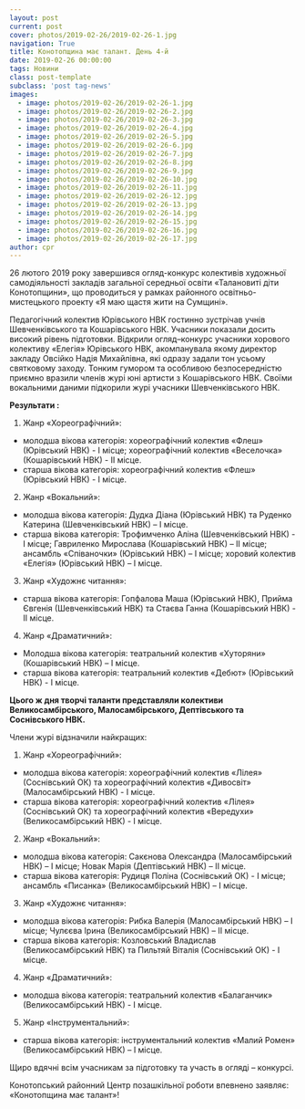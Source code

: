 ```yaml
---
layout: post
current: post
cover: photos/2019-02-26/2019-02-26-1.jpg
navigation: True
title: Конотопщина має талант. День 4-й
date: 2019-02-26 00:00:00
tags: Новини
class: post-template
subclass: 'post tag-news'
images:
  - image: photos/2019-02-26/2019-02-26-1.jpg
  - image: photos/2019-02-26/2019-02-26-2.jpg
  - image: photos/2019-02-26/2019-02-26-3.jpg
  - image: photos/2019-02-26/2019-02-26-4.jpg
  - image: photos/2019-02-26/2019-02-26-5.jpg
  - image: photos/2019-02-26/2019-02-26-6.jpg
  - image: photos/2019-02-26/2019-02-26-7.jpg
  - image: photos/2019-02-26/2019-02-26-8.jpg
  - image: photos/2019-02-26/2019-02-26-9.jpg
  - image: photos/2019-02-26/2019-02-26-10.jpg
  - image: photos/2019-02-26/2019-02-26-11.jpg
  - image: photos/2019-02-26/2019-02-26-12.jpg
  - image: photos/2019-02-26/2019-02-26-13.jpg
  - image: photos/2019-02-26/2019-02-26-14.jpg
  - image: photos/2019-02-26/2019-02-26-15.jpg
  - image: photos/2019-02-26/2019-02-26-16.jpg
  - image: photos/2019-02-26/2019-02-26-17.jpg  
author: cpr
---
```


26 лютого 2019 року завершився огляд-конкурс колективів художньої самодіяльності закладів загальної середньої освіти «Талановиті діти Конотопщини», що проводиться у рамках районного освітньо-мистецького проекту «Я маю щастя жити на Сумщині».

Педагогічний колектив Юрівського НВК гостинно зустрічав учнів Шевченківського та Кошарівського НВК. Учасники показали досить високий рівень підготовки. Відкрили огляд–конкурс учасники хорового колективу «Елегія» Юрівського НВК, акомпанувала якому директор закладу Овсійко Надія Михайлівна, які одразу задали тон усьому святковому заходу. Тонким гумором та особливою безпосередністю приємно вразили членів журі юні артисти з Кошарівського НВК. Своїми вокальними даними підкорили журі учасники Шевченківського НВК.

**Результати :**

1. Жанр «Хореографічний»:

 *  молодша вікова категорія: хореографічний колектив «Флеш» (Юрівський НВК) - І місце; хореографічний колектив «Веселочка» (Кошарівський НВК) - ІІ місце.
 *  старша вікова категорія: хореографічний колектив «Флеш» (Юрівський НВК) - І місце.

2. Жанр «Вокальний»:

  * молодша вікова категорія: Дудка Діана (Юрівський НВК) та Руденко Катерина (Шевченківський НВК) – І місце.
  * старша вікова категорія: Трофимченко Аліна (Шевченківський НВК) - І місце; Гавриленко Мирослава (Кошарівський НВК) – ІІ місце; ансамбль «Співаночки» (Юрівський НВК) – І місце; хоровий колектив «Елегія» (Юрівський НВК) – І місце.

3. Жанр «Художнє читання»:

- старша вікова категорія: Гопфалова Маша (Юрівський НВК), Прийма Євгенія (Шевченківський НВК) та Стаєва Ганна (Кошарівський НВК) - ІІ місце.

4. Жанр «Драматичний»:

 *  Молодша вікова категорія: театральний колектив «Хуторяни» (Кошарівський НВК) – І місце.
 *  старша вікова категорія: театральний колектив «Дебют» (Юрівський НВК) - І місце.

**Цього ж дня творчі таланти представляли колективи Великосамбірського, Малосамбірського, Дептівського та Соснівського НВК.**

Члени журі відзначили найкращих:

1. Жанр «Хореографічний»:

 *  молодша вікова категорія: хореографічний колектив «Лілея» (Соснівський ОК) та хореографічний колектив «Дивосвіт»  (Малосамбірський НВК) - І місце.
 * старша вікова категорія: хореографічний колектив «Лілея» (Соснівський ОК) та хореографічний колектив «Вередухи» (Великосамбірський НВК) - І місце.

2. Жанр «Вокальний»:

 * молодша вікова категорія: Сакєнова Олександра (Малосамбірський НВК) – І місце; Новак Марія (Дептівський НВК) – ІІ місце.
 * старша вікова категорія: Рудиця Поліна (Соснівський ОК) - І місце; ансамбль «Писанка» (Великосамбірський НВК) – І місце.

3. Жанр «Художнє читання»:

 * молодша вікова категорія: Рибка Валерія (Малосамбірський НВК) – І місце; Чулєєва Ірина (Великосамбірський НВК) – ІІ місце.
 * старша вікова категорія: Козловський Владислав (Великосамбірський НВК) та Пильтяй Віталія (Соснівський ОК) - І місце.

4. Жанр «Драматичний»:

 *  молодша вікова категорія: театральний колектив «Балаганчик» (Великосамбірський НВК) - І місце.

5. Жанр «Інструментальний»:

 * старша вікова категорія: інструментальний колектив «Малий Ромен» (Великосамбірський НВК) – І місце.

Щиро вдячні всім учасникам за підготовку та участь в огляді – конкурсі.

Конотопський районний Центр позашкільної роботи впевнено заявляє: «Конотопщина має талант»!
